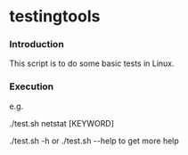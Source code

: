 # testingtools


### Introduction ###
This script is to do some basic tests in Linux.


### Execution ###
e.g.

./test.sh netstat [KEYWORD]

./test.sh -h or ./test.sh --help to get more help
